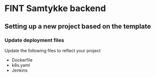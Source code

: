 # FINT Samtykke backend

## Setting up a new project based on the template


### Update deployment files
Update the following files to reflect your project
* Dockerfile
* k8s.yaml
* Jenkins

